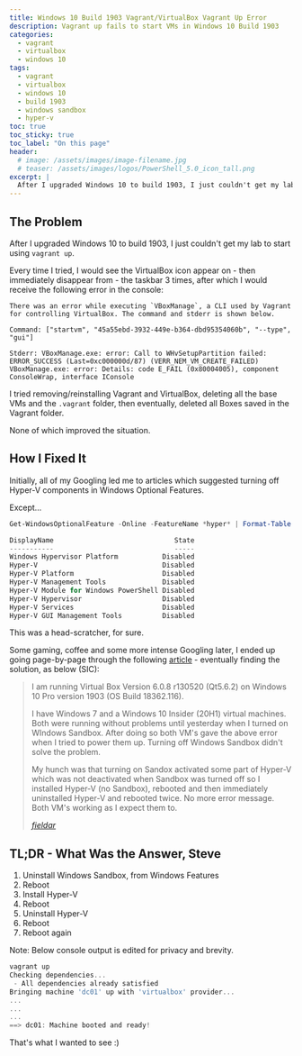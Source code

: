 ```yaml
---
title: Windows 10 Build 1903 Vagrant/VirtualBox Vagrant Up Error
description: Vagrant up fails to start VMs in Windows 10 Build 1903
categories:
  - vagrant
  - virtualbox
  - windows 10
tags:
  - vagrant
  - virtualbox
  - windows 10
  - build 1903
  - windows sandbox
  - hyper-v
toc: true
toc_sticky: true
toc_label: "On this page"
header:
  # image: /assets/images/image-filename.jpg
  # teaser: /assets/images/logos/PowerShell_5.0_icon_tall.png
excerpt: |
  After I upgraded Windows 10 to build 1903, I just couldn't get my lab to start using `vagrant up`...
---
```


## The Problem

After I upgraded Windows 10 to build 1903, I just couldn't get my lab to start using `vagrant up`.

Every time I tried, I would see the VirtualBox icon appear on - then immediately disappear from - the taskbar 3
times, after which I would receive the following error in the console:

```shell
There was an error while executing `VBoxManage`, a CLI used by Vagrant
for controlling VirtualBox. The command and stderr is shown below.

Command: ["startvm", "45a55ebd-3932-449e-b364-dbd95354060b", "--type", "gui"]

Stderr: VBoxManage.exe: error: Call to WHvSetupPartition failed: ERROR_SUCCESS (Last=0xc000000d/87) (VERR_NEM_VM_CREATE_FAILED)
VBoxManage.exe: error: Details: code E_FAIL (0x80004005), component ConsoleWrap, interface IConsole
```

I tried removing/reinstalling Vagrant and VirtualBox, deleting all the base VMs and the `.vagrant` folder,
then eventually, deleted all Boxes saved in the Vagrant folder.

None of which improved the situation.

## How I Fixed It

Initially, all of my Googling led me to articles which suggested turning off Hyper-V components in Windows Optional
Features.

Except...

```powershell
Get-WindowsOptionalFeature -Online -FeatureName *hyper* | Format-Table DisplayName, State

DisplayName                              State
-----------                              -----
Windows Hypervisor Platform           Disabled
Hyper-V                               Disabled
Hyper-V Platform                      Disabled
Hyper-V Management Tools              Disabled
Hyper-V Module for Windows PowerShell Disabled
Hyper-V Hypervisor                    Disabled
Hyper-V Services                      Disabled
Hyper-V GUI Management Tools          Disabled
```

This was a head-scratcher, for sure.

Some gaming, coffee and some more intense Googling later, I ended up going page-by-page through the following
[article](https://forums.virtualbox.org/viewtopic.php?f=38&t=92453) - eventually finding the solution, as
below (SIC):

> I am running Virtual Box Version 6.0.8 r130520 (Qt5.6.2) on Windows 10 Pro version 1903 (OS Build 18362.116).
>
> I have Windows 7 and a Windows 10 Insider (20H1) virtual machines. Both were running without problems until
> yesterday when I turned on WIndows Sandbox. After doing so both VM's gave the above error when I tried to power
> them up. Turning off Windows Sandbox didn't solve the problem.
>
> My hunch was that turning on Sandox activated some part of Hyper-V which was not deactivated when Sandbox was
> turned off so I installed Hyper-V (no Sandbox), rebooted and then immediately uninstalled Hyper-V and rebooted
> twice. No more error message. Both VM's working as I expect them to.
>
> <cite><a href="https://forums.virtualbox.org/viewtopic.php?f=38&t=92453&start=75#p449675">fieldar</a></cite>

## TL;DR - What Was the Answer, Steve

1. Uninstall Windows Sandbox, from Windows Features
2. Reboot
3. Install Hyper-V
4. Reboot
5. Uninstall Hyper-V
6. Reboot
7. Reboot again

Note: Below console output is edited for privacy and brevity.

```powershell
vagrant up
Checking dependencies...
 - All dependencies already satisfied
Bringing machine 'dc01' up with 'virtualbox' provider...
...
...
...
==> dc01: Machine booted and ready!
```

That's what I wanted to see :)
